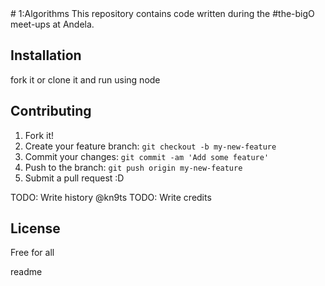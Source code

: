 
<snippet>
  <content>
# 1:Algorithms
This repository contains code written during the #the-bigO meet-ups at Andela.

## Installation
fork it or clone it and run using node

## Contributing
1. Fork it!
2. Create your feature branch: `git checkout -b my-new-feature`
3. Commit your changes: `git commit -am 'Add some feature'`
4. Push to the branch: `git push origin my-new-feature`
5. Submit a pull request :D

TODO: Write history
@kn9ts
TODO: Write credits
## License
Free for all
></content>
  <tabTrigger>readme</tabTrigger>
</snippet>
